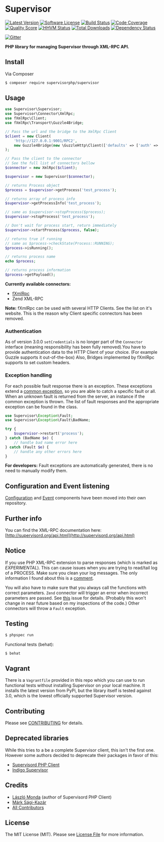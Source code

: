# Supervisor

[![Latest Version](https://img.shields.io/github/release/supervisorphp/supervisor.svg?style=flat-square)](https://github.com/supervisorphp/supervisor/releases)
[![Software License](https://img.shields.io/badge/license-MIT-brightgreen.svg?style=flat-square)](LICENSE)
[![Build Status](https://img.shields.io/travis/supervisorphp/supervisor.svg?style=flat-square)](https://travis-ci.org/supervisorphp/supervisor)
[![Code Coverage](https://img.shields.io/scrutinizer/coverage/g/supervisorphp/supervisor.svg?style=flat-square)](https://scrutinizer-ci.com/g/supervisorphp/supervisor)
[![Quality Score](https://img.shields.io/scrutinizer/g/supervisorphp/supervisor.svg?style=flat-square)](https://scrutinizer-ci.com/g/supervisorphp/supervisor)
[![HHVM Status](https://img.shields.io/hhvm/supervisorphp/supervisor.svg?style=flat-square)](http://hhvm.h4cc.de/package/supervisorphp/supervisor)
[![Total Downloads](https://img.shields.io/packagist/dt/supervisorphp/supervisor.svg?style=flat-square)](https://packagist.org/packages/supervisorphp/supervisor)
[![Dependency Status](https://img.shields.io/versioneye/d/php/supervisorphp:supervisor.svg?style=flat-square)](https://www.versioneye.com/php/supervisorphp:supervisor)

[![Gitter](https://badges.gitter.im/Join%20Chat.svg)](https://gitter.im/supervisorphp/supervisor?utm_source=badge&utm_medium=badge&utm_campaign=pr-badge&utm_content=badge)

**PHP library for managing Supervisor through XML-RPC API.**


## Install

Via Composer

``` bash
$ composer require supervisorphp/supervisor
```


## Usage

``` php
use Supervisor\Supervisor;
use Supervisor\Connector\XmlRpc;
use fXmlRpc\Client;
use fXmlRpc\Transport\Guzzle4Bridge;

// Pass the url and the bridge to the XmlRpc Client
$client = new Client(
	'http://127.0.0.1:9001/RPC2',
	new Guzzle4Bridge(new \GuzzleHttp\Client(['defaults' => ['auth' => ['user', '123']]]))
);

// Pass the client to the connector
// See the full list of connectors bellow
$connector = new XmlRpc($client);

$supervisor = new Supervisor($connector);

// returns Process object
$process = $supervisor->getProcess('test_process');

// returns array of process info
$supervisor->getProcessInfo('test_process');

// same as $supervisor->stopProcess($process);
$supervisor->stopProcess('test_process');

// Don't wait for process start, return immediately
$supervisor->startProcess($process, false);

// returns true if running
// same as $process->checkState(Process::RUNNING);
$process->isRunning();

// returns process name
echo $process;

// returns process information
$process->getPayload();
```

**Currently available connectors:**

* [fXmlRpc](https://github.com/lstrojny/fxmlrpc)
* Zend XML-RPC

**Note:** fXmlRpc can be used with several HTTP Clients. See the list on it's website. This is the reason why Client specific connectors has been removed.


### Authentication

As of version 3.0.0 `setCredentials` is no longer part of the `Connector` interface (meaning responsibility has been fully removed).You have to provide authentication data to the HTTP Client of your choice. (For example Guzzle supports it out-of-the-box) Also, Bridges implemented by fXmlRpc supports to set custom headers.


### Exception handling

For each possible fault response there is an exception. These exceptions extend a [common exception](src/Exception/Fault.php), so you are able to catch a specific fault or all. When an unknown fault is returned from the server, an instance if the common exception is thrown. The list of fault responses and the appropriate exception can be found in the class.

``` php
use Supervisor\Exception\Fault;
use Supervisor\Exception\Fault\BadName;

try {
	$supervisor->restart('process');
} catch (BadName $e) {
	// handle bad name error here
} catch (Fault $e) {
	// handle any other errors here
}
```

**For developers:** Fault exceptions are automatically generated, there is no need to manually modify them.


## Configuration and Event listening

[Configuration](https://github.com/supervisorphp/configuration) and [Event](https://github.com/supervisorphp/event) components have been moved into their own repository.


## Further info

You can find the XML-RPC documentation here:
[http://supervisord.org/api.html](http://supervisord.org/api.html)


## Notice

If you use PHP XML-RPC extension to parse responses (which is marked as *EXPERIMENTAL*). This can cause issues when you are trying to read/tail log of a PROCESS. Make sure you clean your log messages. The only information I found about this is a [comment](http://www.php.net/function.xmlrpc-decode#44213).

You will also have to make sure that you always call the functions with correct parameters. `Zend` connector will trigger an error when incorrect parameters are passed. See [this](https://github.com/zendframework/zf2/issues/6455) issue for details. (Probably this won't change in near future based on my inspections of the code.) Other connectors will throw a `Fault` exception.


## Testing

``` bash
$ phpspec run
```

Functional tests (behat):

``` bash
$ behat
```


## Vagrant

There is a `Vagrantfile` provided in this repo which you can use to run functional tests without installing Supervisor on your local machine. It installs the latest version from PyPi, but the library itself is tested against 3.0, which is the lowest officially supported Supervisor version.


## Contributing

Please see [CONTRIBUTING](CONTRIBUTING.md) for details.


## Deprecated libraries

While this tries to a be a complete Supervisor client, this isn't the first one. However some authors decided to deprecate their packages in favor of this:

- [Supervisord PHP Client](https://github.com/mondalaci/supervisord-php-client)
- [Indigo Supervisor](https://github.com/indigophp/supervisor)


## Credits

- [László Monda](https://github.com/mondalaci) (author of Supervisord PHP Client)
- [Márk Sági-Kazár](https://github.com/sagikazarmark)
- [All Contributors](https://github.com/supervisorphp/supervisor/contributors)


## License

The MIT License (MIT). Please see [License File](LICENSE) for more information.
